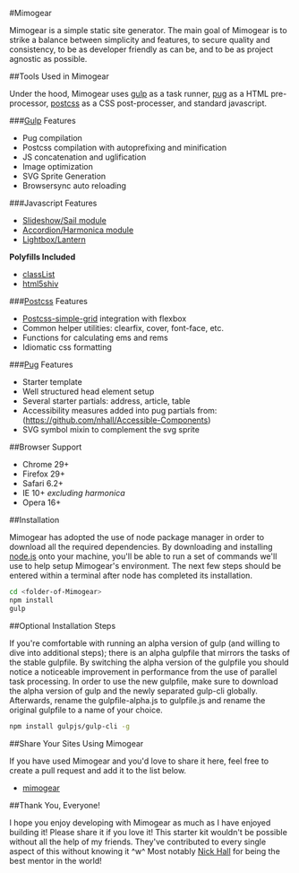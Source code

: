 #Mimogear

Mimogear is a simple static site generator. The main goal of Mimogear is to strike a balance between simplicity and features, to secure quality and consistency, to be as developer friendly as can be, and to be as project agnostic as possible.

##Tools Used in Mimogear

Under the hood, Mimogear uses [gulp](http://gulpjs.com/) as a task runner, [pug](https://pugjs.org/api/getting-started.html) as a HTML pre-processor, [postcss](http://postcss.org/) as a CSS post-processer, and standard javascript.

###[Gulp](http://gulpjs.com/) Features

* Pug compilation
* Postcss compilation with autoprefixing and minification
* JS concatenation and uglification
* Image optimization
* SVG Sprite Generation
* Browsersync auto reloading

###Javascript Features

* [Slideshow/Sail module](http://codepen.io/mimoduo/pen/gabWmN)
* [Accordion/Harmonica module](http://codepen.io/mimoduo/pen/epZaMq)
* [Lightbox/Lantern](http://codepen.io/mimoduo/pen/EPerjv)

**Polyfills Included**

* [classList](https://github.com/remy/polyfills)
* [html5shiv](https://github.com/aFarkas/html5shiv)

###[Postcss](http://postcss.org/) Features

* [Postcss-simple-grid](https://github.com/iamfrntdv/postcss-simple-grid) integration with flexbox
* Common helper utilities: clearfix, cover, font-face, etc.
* Functions for calculating ems and rems
* Idiomatic css formatting

###[Pug](https://pugjs.org/api/getting-started.html) Features

* Starter template
* Well structured head element setup
* Several starter partials: address, article, table
* Accessibility measures added into pug partials from: (https://github.com/nhall/Accessible-Components)
* SVG symbol mixin to complement the svg sprite

##Browser Support

* Chrome 29+
* Firefox 29+
* Safari 6.2+
* IE 10+ _excluding harmonica_
* Opera 16+

##Installation

Mimogear has adopted the use of node package manager in order to download all the required dependencies. By downloading and installing [node.js](https://nodejs.org/en/) onto your machine, you'll be able to run a set of commands we'll use to help setup Mimogear's environment. The next few steps should be entered within a terminal after node has completed its installation.

```sh
cd <folder-of-Mimogear>
npm install
gulp
```

##Optional Installation Steps

If you're comfortable with running an alpha version of gulp (and willing to dive into additional steps); there is an alpha gulpfile that mirrors the tasks of the stable gulpfile. By switching the alpha version of the gulpfile you should notice a noticeable improvement in performance from the use of parallel task processing. In order to use the new gulpfile, make sure to download the alpha version of gulp and the newly separated gulp-cli globally. Afterwards, rename the gulpfile-alpha.js to gulpfile.js and rename the original gulpfile to a name of your choice.

```sh
npm install gulpjs/gulp-cli -g
```

##Share Your Sites Using Mimogear

If you have used Mimogear and you'd love to share it here, feel free to create a pull request and add it to the list below.

* [mimogear](http://mimoduo.github.io/Mimogear/)

##Thank You, Everyone!

I hope you enjoy developing with Mimogear as much as I have enjoyed building it! Please share it if you love it! This starter kit wouldn't be possible without all the help of my friends. They've contributed to every single aspect of this without knowing it ^w^ Most notably [Nick Hall](https://github.com/nhall) for being the best mentor in the world!
